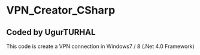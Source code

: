 VPN_Creator_CSharp
==================
## Coded by UgurTURHAL ##

This code is create a VPN connection in Windows7 / 8 (.Net 4.0 Framework)
